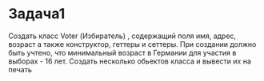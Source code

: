 # Задача1
Создать класс  Voter (Избиратель) , содержащий поля имя, адрес, возраст а также
конструктор, геттеры и сеттеры.
При создании должно быть  учтено, что минимальный возраст в Германии для участия в выборах - 16 лет.
Создать несколько обьектов класса и вывести их на печать











